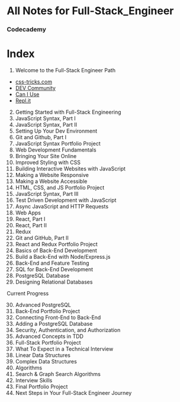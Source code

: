 # All Notes for Full-Stack_Engineer
### Codecademy

# Index

1. Welcome to the Full-Stack Engineer Path
  * [css-tricks.com](https://css-tricks.com/)
  * [DEV Community](https://dev.to/)
  * [Can I Use](https://caniuse.com/)
  * [Repl.it](https://replit.com/)
2. Getting Started with Full-Stack Engineering
3. JavaScript Syntax, Part I
4. JavaScript Syntax, Part II
5. Setting Up Your Dev Environment
6. Git and Github, Part I
7. JavaScript Syntax Portfolio Project
8. Web Development Fundamentals
9. Bringing Your Site Online
10. Improved Styling with CSS
11. Building Interactive Websites with JavaScript
12. Making a Website Responsive
13. Making a Website Accessible
14. HTML, CSS, and JS Portfolio Project
15. JavaScript Syntax, Part III
16. Test Driven Development with JavaScript
17. Async JavaScript and HTTP Requests
18. Web Apps
19. React, Part I
20. React, Part II
21. Redux
22. Git and GitHub, Part II
23. React and Redux Portfolio Project
24. Basics of Back-End Development
25. Build a Back-End with Node/Express.js
26. Back-End and Feature Testing
27. SQL for Back-End Development
28. PostgreSQL Database
29. Designing Relational Databases

Current Progress

30. Advanced PostgreSQL
31. Back-End Portfolio Project
32. Connecting Front-End to Back-End
33. Adding a PostgreSQL Database
34. Security, Authentication, and Authorization
35. Advanced Concepts in TDD
36. Full-Stack Portfolio Project
37. What To Expect in a Technical Interview
38. Linear Data Structures
39. Complex Data Structures
40. Algorithms
41. Search & Graph Search Algorithms
42. Interview Skills
43. Final Portfolio Project
44. Next Steps in Your Full-Stack Engineer Journey